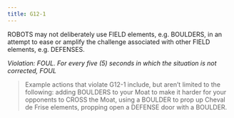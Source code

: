 ```yaml
---
title: G12-1
---
```

ROBOTS may not deliberately use FIELD elements, e.g. BOULDERS, in an attempt to ease or amplify the challenge associated with other FIELD elements, e.g. DEFENSES.

_Violation: FOUL. For every five (5) seconds in which the situation is not corrected, FOUL_

> Example actions that violate G12-1 include, but aren’t limited to the following: adding BOULDERS to your Moat to make it harder for your opponents to CROSS the Moat, using a BOULDER to prop up Cheval de Frise elements, propping open a DEFENSE door with a BOULDER.
